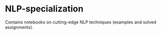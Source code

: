 # NLP-specialization
Contains notebooks on cutting-edge NLP techniques (examples and solved assignments).
